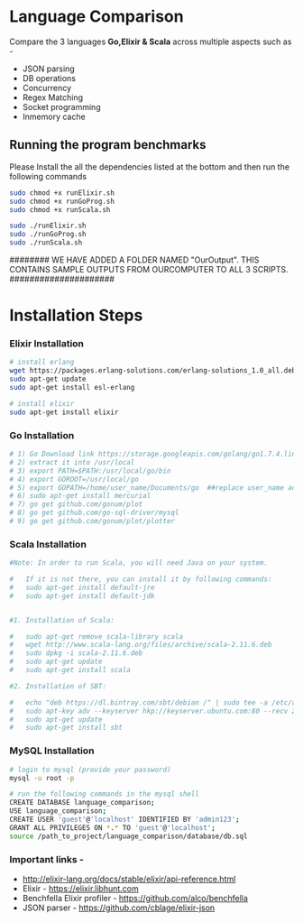 # Language Comparison
Compare the 3 languages **Go,Elixir & Scala** across multiple aspects such as -
- JSON parsing
- DB operations
- Concurrency
- Regex Matching
- Socket programming
- Inmemory cache


## Running the program benchmarks
Please Install the all the dependencies listed at the bottom and then run the following commands
```sh
sudo chmod +x runElixir.sh
sudo chmod +x runGoProg.sh
sudo chmod +x runScala.sh

sudo ./runElixir.sh
sudo ./runGoProg.sh
sudo ./runScala.sh

```



######## WE HAVE ADDED A FOLDER NAMED "OurOutput". THIS CONTAINS SAMPLE OUTPUTS FROM OURCOMPUTER TO ALL 3 SCRIPTS. #####################



# Installation Steps
### Elixir Installation

```sh
# install erlang
wget https://packages.erlang-solutions.com/erlang-solutions_1.0_all.deb && sudo dpkg -i erlang-solutions_1.0_all.deb
sudo apt-get update
sudo apt-get install esl-erlang

# install elixir
sudo apt-get install elixir
```

###  Go Installation
```sh
# 1) Go Download link https://storage.googleapis.com/golang/go1.7.4.linux-amd64.tar.gz
# 2) extract it into /usr/local
# 3) export PATH=$PATH:/usr/local/go/bin
# 4) export GOROOT=/usr/local/go
# 5) export GOPATH=/home/user_name/Documents/go  ##replace user_name accordingly
# 6) sudo apt-get install mercurial
# 7) go get github.com/gonum/plot
# 8) go get github.com/go-sql-driver/mysql
# 9) go get github.com/gonum/plot/plotter
```

### Scala Installation

```sh
#Note: In order to run Scala, you will need Java on your system.

#	If it is not there, you can install it by following commands:
#	sudo apt-get install default-jre
#	sudo apt-get install default-jdk


#1. Installation of Scala:

#	sudo apt-get remove scala-library scala
#	wget http://www.scala-lang.org/files/archive/scala-2.11.6.deb
#	sudo dpkg -i scala-2.11.6.deb
#	sudo apt-get update
#	sudo apt-get install scala

#2. Installation of SBT:

#	echo "deb https://dl.bintray.com/sbt/debian /" | sudo tee -a /etc/apt/sources.list.d/sbt.list
#	sudo apt-key adv --keyserver hkp://keyserver.ubuntu.com:80 --recv 2EE0EA64E40A89B84B2DF73499E82A75642AC823
#	sudo apt-get update
#	sudo apt-get install sbt

```


### MySQL Installation
```sh
# login to mysql (provide your password)
mysql -u root -p

# run the following commands in the mysql shell
CREATE DATABASE language_comparison;
USE language_comparison;
CREATE USER 'guest'@'localhost' IDENTIFIED BY 'admin123';
GRANT ALL PRIVILEGES ON *.* TO 'guest'@'localhost';
source /path_to_project/language_comparison/database/db.sql
```

### Important links -
- http://elixir-lang.org/docs/stable/elixir/api-reference.html
- Elixir - https://elixir.libhunt.com
- Benchfella Elixir profiler - https://github.com/alco/benchfella
- JSON parser - https://github.com/cblage/elixir-json